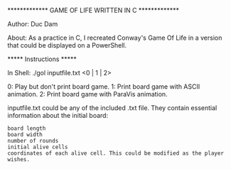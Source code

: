 ************* GAME OF LIFE WRITTEN IN C *************

Author: Duc Dam

About: As a practice in C, I recreated Conway's Game Of Life in a version that could be displayed on a PowerShell.

***** Instructions *****

In Shell: ./gol inputfile.txt <0 | 1 | 2>

0: Play but don't print board game. 1: Print board game with ASCII animation. 2: Print board game with ParaVis animation.

inputfile.txt could be any of the included .txt file. They contain essential information about the initial board:

    board length
    board width
    number of rounds
    initial alive cells
    coordinates of each alive cell. This could be modified as the player wishes.

